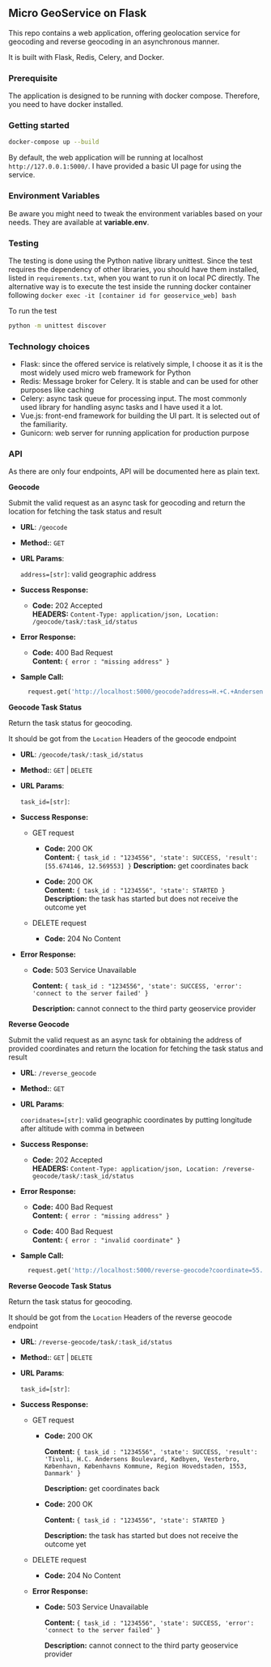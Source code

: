## Micro GeoService on Flask

This repo contains a web application, offering geolocation service for geocoding and reverse geocoding in an asynchronous manner.

It is built with Flask, Redis, Celery, and Docker.

### Prerequisite
The application is designed to be running with docker compose. Therefore, you need to have docker installed.

### Getting started

```sh
docker-compose up --build
```

By default, the web application will be running at localhost `http://127.0.0.1:5000/`. I have provided
a basic UI page for using the service.

### Environment Variables

Be aware you might need to tweak the environment variables based on your needs. 
They are available at **variable.env**. 

### Testing
The testing is done using the Python native library unittest. 
Since the test requires the dependency of other libraries, you should have them installed, listed in `requirements.txt`, when you want to run it on local PC directly.
The alternative way is to execute the test inside the running docker container following `docker exec -it [container id for geoservice_web] bash`

To run the test

```sh
python -m unittest discover
```

### Technology choices

- Flask: since the offered service is relatively simple, I choose it as it is the most widely used micro web framework for Python
- Redis: Message broker for Celery. It is stable and can be used for other purposes like caching
- Celery: async task queue for processing input. The most commonly used library for handling async tasks and I have used it a lot.
- Vue.js: front-end framework for building the UI part. It is selected out of the familiarity.
- Gunicorn: web server for running application for production purpose

### API

As there are only four endpoints, API will be documented here as plain text.

**Geocode**

Submit the valid request as an async task for geocoding and return the location for fetching the task status and result

* **URL**:  `/geocode`
* **Method:**: `GET`
*  **URL Params**:

   `address=[str]`: valid geographic address 

* **Success Response:**

  * **Code:** 202 Accepted <br />
    **HEADERS:** `Content-Type: application/json, Location: /geocode/task/:task_id/status`
 
* **Error Response:**

  * **Code:** 400 Bad Request <br />
    **Content:** `{ error : "missing address" }`

* **Sample Call:**

  ```Python
    request.get('http://localhost:5000/geocode?address=H.+C.+Andersens+Blvd.+27,+1553+K%C3%B8benhavn+V,+Denmark')
  ```

**Geocode Task Status**

Return the task status for geocoding.

It should be got from the `Location` Headers of the geocode endpoint 

* **URL**:  `/geocode/task/:task_id/status`
* **Method:**: `GET` | `DELETE`
*  **URL Params**:

   `task_id=[str]`: 

* **Success Response:**

  * GET request
      * **Code:** 200 OK <br />
        **Content:** `{ task_id : "1234556", 'state': SUCCESS, 'result': [55.674146, 12.569553] }`
        **Description:** get coordinates back
        
      * **Code:** 200 OK <br />
        **Content:** `{ task_id : "1234556", 'state': STARTED }`
        **Description:** the task has started but does not receive the outcome yet
        
  * DELETE request
      * **Code:** 204 No Content 

* **Error Response:**

  * **Code:** 503 Service Unavailable <br />
  
    **Content:** `{ task_id : "1234556", 'state': SUCCESS, 'error': 'connect to the server failed' }`
    
    **Description:** cannot connect to the third party geoservice provider

**Reverse Geocode**

Submit the valid request as an async task for obtaining the address of provided coordinates 
and return the location for fetching the task status and result

* **URL**:  `/reverse_geocode`
* **Method:**: `GET`
*  **URL Params**:

   `cooridnates=[str]`: valid geographic coordinates by putting longitude after altitude with comma in between

* **Success Response:**

  * **Code:** 202 Accepted <br />
    **HEADERS:** `Content-Type: application/json, Location: /reverse-geocode/task/:task_id/status`
 
* **Error Response:**

  * **Code:** 400 Bad Request <br />
    **Content:** `{ error : "missing address" }`
    
  * **Code:** 400 Bad Request <br />
    **Content:** `{ error : "invalid coordinate" }`
     

* **Sample Call:**

  ```Python
    request.get('http://localhost:5000/reverse-geocode?coordinate=55.674146,12.569553')
  ```

**Reverse Geocode Task Status**

Return the task status for geocoding.

It should be got from the `Location` Headers of the reverse geocode endpoint 

* **URL**:  `/reverse-geocode/task/:task_id/status`
* **Method:**: `GET` | `DELETE`
*  **URL Params**:

   `task_id=[str]`: 

* **Success Response:**

  * GET request
      * **Code:** 200 OK <br />
      
        **Content:** `{ task_id : "1234556", 'state': SUCCESS, 'result': 'Tivoli, H.C. Andersens Boulevard, Kødbyen, Vesterbro, København, Københavns Kommune, Region Hovedstaden, 1553, Danmark' }`
        
        **Description:** get coordinates back
      
      * **Code:** 200 OK <br />
      
        **Content:** `{ task_id : "1234556", 'state': STARTED }`
        
        **Description:** the task has started but does not receive the outcome yet
        
  * DELETE request
      * **Code:** 204 No Content
      
       
  * **Error Response:**
      * **Code:** 503 Service Unavailable <br />
      
        **Content:** `{ task_id : "1234556", 'state': SUCCESS, 'error': 'connect to the server failed' }`
        
        **Description:** cannot connect to the third party geoservice provider
